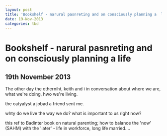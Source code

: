 ```yaml
---
layout: post
title: 'Bookshelf - narural pasnreting and on consciously planning a  life'
date: 19-Nov-2013
categories: tbd
---
```


# Bookshelf - narural pasnreting and on consciously planning a  life

## 19th November 2013

The other day the otherniht,   keith and i in conversation about where we are, what we're doing, hwo we're living.

the catyalyst a jobad a friend sent me.

whty do we live the way we do? what is important to us right now?

this ref to Badinter book on natural parenting; how to balance the 'now' (SAHM) with the 'later' - life in workforce, long life married....
